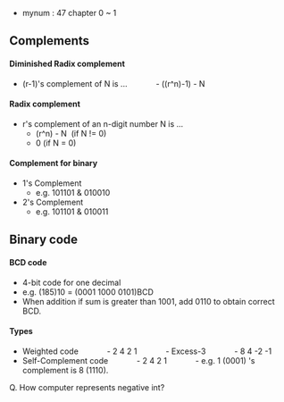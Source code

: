 - mynum : 47
chapter 0 ~ 1

## Complements

#### Diminished Radix complement
- (r-1)'s complement of N is ...
            - ((r^n)-1) - N

#### Radix complement
- r's complement of an n-digit number N is ...
	- (r^n) - N  (if N != 0)
	- 0 (if N = 0)

#### Complement for binary
- 1's Complement
	- e.g. 101101 & 010010
- 2's Complement
	- e.g. 101101 & 010011


## Binary code

#### BCD code
- 4-bit code for one decimal
- e.g. (185)10 = (0001 1000 0101)BCD
- When addition if sum is greater than 1001, add 0110 to obtain correct BCD.

#### Types
- Weighted code
            - 2 4 2 1
            - Excess-3
            - 8 4 -2 -1
- Self-Complement code
            - 2 4 2 1
            - e.g. 1 (0001) 's complement is 8 (1110).

Q. How computer represents negative int?
